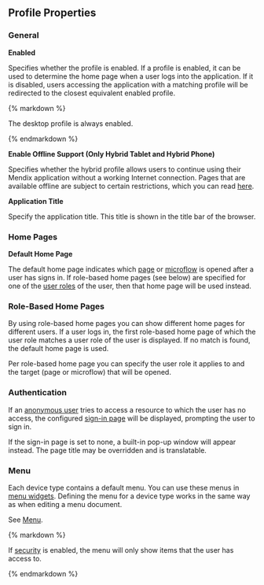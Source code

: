 ## Profile Properties

### General

**Enabled**

Specifies whether the profile is enabled. If a profile is enabled, it can be used to determine the home page when a user logs into the application. If it is disabled, users accessing the application with a matching profile will be redirected to the closest equivalent enabled profile.

<div class="alert alert-info">{% markdown %}

The desktop profile is always enabled.

{% endmarkdown %}</div>

**Enable Offline Support (Only Hybrid Tablet and Hybrid Phone)**

Specifies whether the hybrid profile allows users to continue using their Mendix application without a working Internet connection. Pages that are available offline are subject to certain restrictions, which you can read [here](offline).

**Application Title**

Specify the application title. This title is shown in the title bar of the browser.

### Home Pages

**Default Home Page**

The default home page indicates which [page](page) or [microflow](microflow) is opened after a user has signs in. If role-based home pages (see below) are specified for one of the [user roles](user-roles) of the user, then that home page will be used instead.

### Role-Based Home Pages

By using role-based home pages you can show different home pages for different users. If a user logs in, the first role-based home page of which the user role matches a user role of the user is displayed. If no match is found, the default home page is used.

Per role-based home page you can specify the user role it applies to and the target (page or microflow) that will be opened.

### Authentication

If an [anonymous user](anonymous-users) tries to access a resource to which the user has no access, the configured [sign-in page](authentication-widgets) will be displayed, prompting the user to sign in.

If the sign-in page is set to none, a built-in pop-up window will appear instead. The page title may be overridden and is translatable.

### Menu

Each device type contains a default menu. You can use these menus in [menu widgets](menu-widgets). Defining the menu for a device type works in the same way as when editing a menu document.

See [Menu](menu).

<div class="alert alert-warning">{% markdown %}

If [security](project-security) is enabled, the menu will only show items that the user has access to.

{% endmarkdown %}</div>
